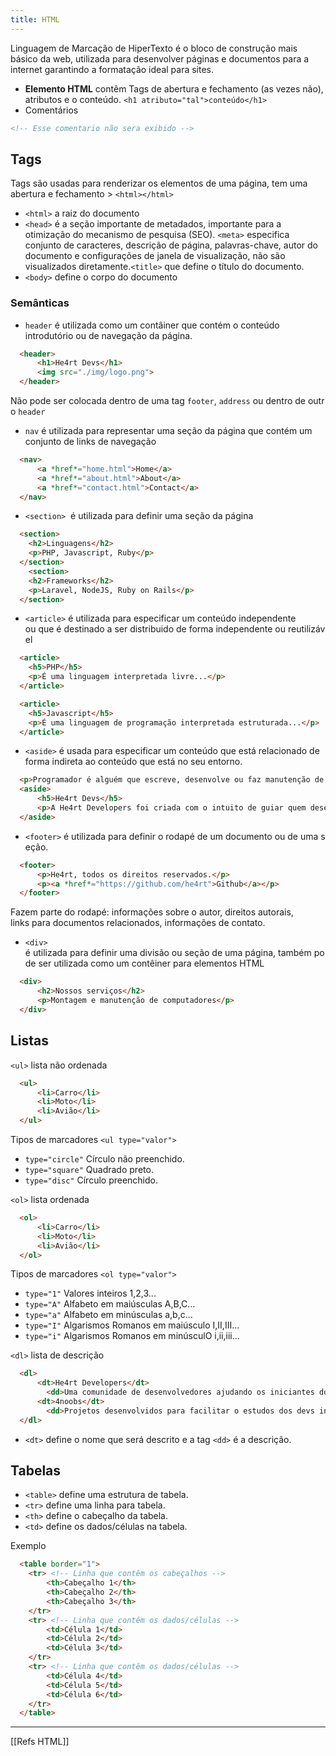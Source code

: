 ```yaml
---
title: HTML
---
```


Linguagem de Marcação de HiperTexto é o bloco de construção mais básico da web, utilizada para desenvolver páginas e documentos para a internet garantindo a formatação ideal para sites.
- **Elemento HTML** contêm Tags de abertura e fechamento (as vezes não), atributos e o conteúdo. `<h1 atributo="tal">conteúdo</h1>`
- Comentários
``` html
<!-- Esse comentario não sera exibido -->
```

## Tags
Tags são usadas para renderizar os elementos de uma página, tem uma abertura e fechamento > `<html></html>`
- `<html>` a raiz do documento
- `<head>` é a seção importante de metadados, importante para a otimização do mecanismo de pesquisa (SEO). `<meta>` especifica conjunto de caracteres, descrição de página, palavras-chave, autor do documento e configurações de janela de visualização, não são visualizados diretamente.`<title>` que define o título do documento.
- `<body>` define o corpo do documento

### Semânticas
- `header` é utilizada como um contâiner que contém o conteúdo introdutório ou de navegação da página.
``` html
  <header>
	  <h1>He4rt Devs</h1>
	  <img src="./img/logo.png">
  </header>
```
Não pode ser colocada dentro de uma tag `footer`, `address` ou dentro de outro `header`

- `nav` é utilizada para representar uma seção da página que contém um conjunto de links de navegação
``` html
  <nav>
	  <a *href*="home.html">Home</a>
	  <a *href*="about.html">About</a>
	  <a *href*="contact.html">Contact</a>
  </nav>
```

- `<section>`  é utilizada para definir uma seção da página
``` html
  <section>
	<h2>Linguagens</h2>
	<p>PHP, Javascript, Ruby</p>
  </section>
    <section>
	<h2>Frameworks</h2>
	<p>Laravel, NodeJS, Ruby on Rails</p>
  </section>
```

- `<article>` é utilizada para especificar um conteúdo independente ou que é destinado a ser distribuido de forma independente ou reutilizável
``` html
  <article>
	<h5>PHP</h5>
	<p>É uma linguagem interpretada livre...</p>
  </article>

  <article>
	<h5>Javascript</h5>
	<p>É uma linguagem de programação interpretada estruturada...</p>
  </article>
```

- `<aside>` é usada para especificar um conteúdo que está relacionado de forma indireta ao conteúdo que está no seu entorno.
``` html
  <p>Programador é alguém que escreve, desenvolve ou faz manutenção de software em um grande sistema ou alguém que desenvolve software para uso em computadores pessoais.</p>
  <aside>
	  <h5>He4rt Devs</h5>
	  <p>A He4rt Developers foi criada com o intuito de guiar quem deseja iniciar na área da programação.</p>
  </aside>
```

- `<footer>` é utilizada para definir o rodapé de um documento ou de uma seção.
``` html
  <footer>
	  <p>He4rt, todos os direitos reservados.</p>
	  <p><a *href*="https://github.com/he4rt">Github</a></p>
  </footer>
```
Fazem parte do rodapé: informações sobre o autor, direitos autorais, links para documentos relacionados, informações de contato.

- `<div>` é utilizada para definir uma divisão ou seção de uma página, também pode ser utilizada como um contêiner para elementos HTML
``` html
  <div>
	  <h2>Nossos serviços</h2>
	  <p>Montagem e manutenção de computadores</p>
  </div>
```

## Listas
`<ul>` lista não ordenada
``` html
  <ul>
	  <li>Carro</li>
	  <li>Moto</li>
	  <li>Avião</li>
  </ul>
```
Tipos de marcadores `<ul type="valor">`
- `type="circle"` Círculo não preenchido.
- `type="square"` Quadrado preto.
- `type="disc"` Círculo preenchido.

`<ol>` lista ordenada
``` html
  <ol>
	  <li>Carro</li>
	  <li>Moto</li>
	  <li>Avião</li>
  </ol>
```
Tipos de marcadores `<ol type="valor">`
- `type="1"` Valores inteiros 1,2,3...
- `type="A"` Alfabeto em maiúsculas A,B,C...
- `type="a"` Alfabeto em minúsculas a,b,c...
- `type="I"` Algarismos Romanos em maiúsculo I,II,III...
- `type="i"` Algarismos Romanos em minúsculO i,ii,iii...

`<dl>` lista de descrição

``` html
  <dl>
	  <dt>He4rt Developers</dt>
		<dd>Uma comunidade de desenvolvedores ajudando os iniciantes do mundo da programação.</dd>
	  <dt>4noobs</dt>
		<dd>Projetos desenvolvidos para facilitar o estudos dos devs iniciantes feitos pela nossa comunidade!</dd>
  </dl>
```
- `<dt>` define o nome que será descrito e a tag `<dd>` é a descrição.

## Tabelas
- `<table>` define uma estrutura de tabela.
- `<tr>` define uma linha para tabela.
- `<th>` define o cabeçalho da tabela.
- `<td>` define os dados/células na tabela.

Exemplo
``` html
  <table border="1">
	<tr> <!-- Linha que contêm os cabeçalhos -->
		<th>Cabeçalho 1</th>
		<th>Cabeçalho 2</th>
		<th>Cabeçalho 3</th>
	</tr>
	<tr> <!-- Linha que contêm os dados/células -->
		<td>Célula 1</td>
		<td>Célula 2</td>
		<td>Célula 3</td>
	</tr>
	<tr> <!-- Linha que contêm os dados/células -->
		<td>Célula 4</td>
		<td>Célula 5</td>
		<td>Célula 6</td>
	</tr>
  </table>
```

---

[[Refs HTML]]

